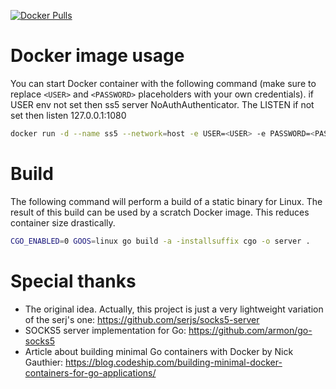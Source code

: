 
[![Docker Pulls](https://img.shields.io/docker/pulls/ocassio/go-socks5-proxy.svg)](https://hub.docker.com/r/ananclub/ss5/)

# Docker image usage

You can start Docker container with the following command (make sure to replace `<USER>` and `<PASSWORD>` placeholders with your own credentials).
if USER env not set then ss5 server NoAuthAuthenticator. The LISTEN if not set then listen 127.0.0.1:1080
```bash
docker run -d --name ss5 --network=host -e USER=<USER> -e PASSWORD=<PASSWORD> -e LISTEN=<LISTEN ADRR> ananclub/ss5
```

# Build
The following command will perform a build of a static binary for Linux.
The result of this build can be used by a scratch Docker image. This reduces container size drastically.

```bash
CGO_ENABLED=0 GOOS=linux go build -a -installsuffix cgo -o server .
```

# Special thanks

- The original idea. Actually, this project is just a very lightweight variation of the serj's one:
   https://github.com/serjs/socks5-server
- SOCKS5 server implementation for Go:
   https://github.com/armon/go-socks5
- Article about building minimal Go containers with Docker by Nick Gauthier:
   https://blog.codeship.com/building-minimal-docker-containers-for-go-applications/
